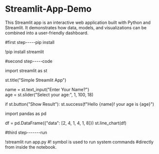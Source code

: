 # Streamlit-App-Demo
This Streamlit app is an interactive web application built with Python and Streamlit. It demonstrates how data, models, and visualizations can be combined into a user-friendly dashboard.

#first step-----pip install

!pip install streamlit

#second step-----code

import streamlit as st                             

st.title("Simple Streamlit App")

name = st.text_input("Enter Your Name?")           
age = st.slider("Select your age:", 1, 100, 18)

if st.button("Show Result"):
    st.success(f"Hello {name}! your age is {age}")

import pandas as pd

df = pd.DataFrame({"data": [2, 4, 1, 4, 1, 8]})
st.line_chart(df)

#third step-------run

!streamlit run app.py #! symbol is used to run system commands 
                      #directly from inside the notebook.
